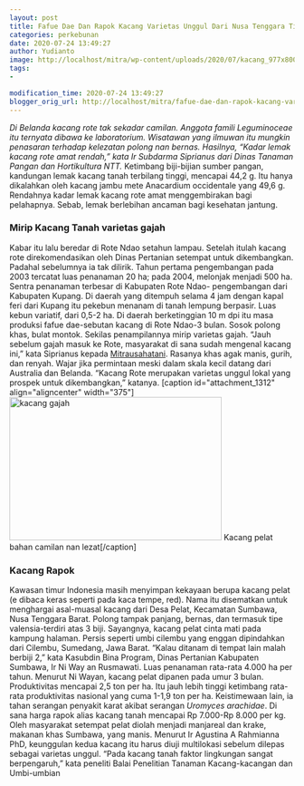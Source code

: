 ```yaml
---
layout: post
title: Fafue Dae Dan Rapok Kacang Varietas Unggul Dari Nusa Tenggara Timur
categories: perkebunan
date: 2020-07-24 13:49:27
author: Yudianto
image: http://localhost/mitra/wp-content/uploads/2020/07/kacang_977x800.jpg
tags:
- 

modification_time: 2020-07-24 13:49:27
blogger_orig_url: http://localhost/mitra/fafue-dae-dan-rapok-kacang-varietas.html
---
```


<em>Di Belanda kacang rote tak sekadar camilan. Anggota famili Leguminoceae itu ternyata dibawa ke laboratorium. Wisatawan yang ilmuwan itu mungkin penasaran terhadap kelezatan polong nan bernas. Hasilnya, “Kadar lemak kacang rote amat rendah,” kata Ir Subdarma Siprianus dari Dinas Tanaman Pangan dan Hortikultura NTT.</em>
Ketimbang biji-bijian sumber pangan, kandungan lemak kacang tanah terbilang tinggi, mencapai 44,2 g. Itu hanya dikalahkan oleh kacang jambu mete Anacardium occidentale yang 49,6 g. Rendahnya kadar lemak kacang rote amat menggembirakan bagi pelahapnya. Sebab, lemak berlebihan ancaman bagi kesehatan jantung.
<h3>Mirip Kacang Tanah varietas gajah</h3>
Kabar itu lalu beredar di Rote Ndao setahun lampau. Setelah itulah kacang rote direkomendasikan oleh Dinas Pertanian setempat untuk dikembangkan. Padahal sebelumnya ia tak dilirik. Tahun pertama pengembangan pada 2003 tercatat luas penanaman 20 ha; pada 2004, melonjak menjadi 500 ha. Sentra penanaman terbesar di Kabupaten Rote Ndao- pengembangan dari Kabupaten Kupang.
Di daerah yang ditempuh selama 4 jam dengan kapal feri dari Kupang itu pekebun menanam di tanah lempung berpasir. Luas kebun variatif, dari 0,5-2 ha. Di daerah berketinggian 10 m dpi itu masa produksi fafue dae-sebutan kacang di Rote Ndao-3 bulan. Sosok polong khas, bulat montok.
Sekilas penampilannya mirip varietas gajah. “Jauh sebelum gajah masuk ke Rote, masyarakat di sana sudah mengenal kacang ini,” kata Siprianus kepada <a href="http://127.0.0.1/mitra">Mitrausahatani</a>. Rasanya khas agak manis, gurih, dan renyah. Wajar jika permintaan meski dalam skala kecil datang dari Australia dan Belanda. “Kacang Rote merupakan varietas unggul lokal yang prospek untuk dikembangkan,” katanya.
[caption id="attachment_1312" align="aligncenter" width="375"]<img class="wp-image-1312" src="http://127.0.0.1/mitra/wp-content/uploads/2020/07/kacang_813x800-370x250.jpg" alt="kacang gajah" width="375" height="253" /> Kacang pelat bahan camilan nan lezat[/caption]
<h3>Kacang Rapok</h3>
Kawasan timur Indonesia masih menyimpan kekayaan berupa kacang pelat (e dibaca keras seperti pada kaca tempe, red). Nama itu disematkan untuk menghargai asal-muasal kacang dari Desa Pelat, Kecamatan Sumbawa, Nusa Tenggara Barat. Polong tampak panjang, bernas, dan termasuk tipe valensia-terdiri atas 3 biji.
Sayangnya, kacang pelat cinta mati pada kampung halaman. Persis seperti umbi cilembu yang enggan dipindahkan dari Cilembu, Sumedang, Jawa Barat. “Kalau ditanam di tempat lain malah berbiji 2,” kata Kasubdin Bina Program, Dinas Pertanian Kabupaten Sumbawa, Ir Ni Way an Rusmawati.
Luas penanaman rata-rata 4.000 ha per tahun. Menurut Ni Wayan, kacang pelat dipanen pada umur 3 bulan. Produktivitas mencapai 2,5 ton per ha. Itu jauh lebih tinggi ketimbang rata-rata produktivitas nasional yang cuma 1-1,9 ton per ha.
Keistimewaan lain, ia tahan serangan penyakit karat akibat serangan <em>Uromyces arachidae</em>. Di sana harga rapok alias kacang tanah mencapai Rp 7.000-Rp 8.000 per kg. Oleh masyarakat setempat pelat diolah menjadi manjareal dan krake, makanan khas Sumbawa, yang manis. Menurut Ir Agustina A Rahmianna PhD, keunggulan kedua kacang itu harus diuji multilokasi sebelum dilepas sebagai varietas unggul. “Pada kacang tanah faktor lingkungan sangat berpengaruh,” kata peneliti Balai Penelitian Tanaman Kacang-kacangan dan Umbi-umbian
